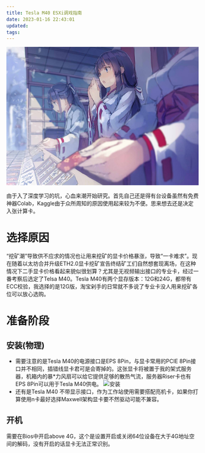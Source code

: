 ```yaml
---
title: Tesla M40 ESXi调戏指南
date: 2023-01-16 22:43:01
updated:
tags:
---
```


![cover](images/hello-world.md/hello.jpg)

由于入了深度学习的坑，心血来潮开始研究。首先自己还是得有台设备虽然有免费神器Colab，Kaggle由于众所周知的原因使用起来较为不便。思来想去还是决定入张计算卡。

<!-- more -->

# 选择原因
“挖矿潮”导致供不应求的情况也让用来挖矿的显卡价格暴涨，导致“一卡难求”。现在随着以太坊合并升级ETH2.0显卡挖矿宣告终结矿工们自然想套现离场，在这种情况下二手显卡价格看起来貌似很划算？尤其是无视频输出接口的专业卡，经过一番考察后选定了Telsa M40。Tesla M40有两个显存版本：12G和24G，都带有ECC校验，我选择的是12G版，淘宝剁手的日常就不多说了专业卡没人用来挖矿各位可以放心选购。

# 准备阶段

## 安装(物理)
* 需要注意的是Tesla M40的电源接口是EPS 8Pin，与显卡常用的PCIE 8Pin接口并不相同，插错线显卡君可是会寄掉的。这张显卡将被置于我的架式服务器，机箱内的暴*力风扇可以给它提供足够的散热气流，服务器Riser卡也有EPS 8Pin可以用于Tesla M40供电。
![安装](1.jpg)
* 还有是Tesla M40 不带显示接口，作为工作站使用需要搭配亮机卡，如果你打算使用n卡最好选择Maxwell架构显卡要不然驱动可能不兼容。

## 开机
需要在Bios中开启above 4G，这个是设置开启或关闭64位设备在大于4G地址空间的解码，没有开启的话显卡无法正常识别。
